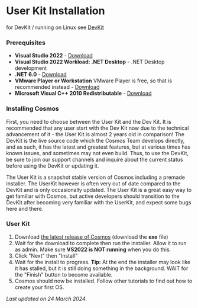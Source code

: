 # User Kit Installation

for DevKit / running on Linux see [DevKit](DevKit.md)

### Prerequisites
  
*   **Visual Studio 2022** - [Download](https://www.visualstudio.com/en-us/downloads/download-visual-studio-vs.aspx)
*   **Visual Studio 2022 Workload: .NET Desktop** - .NET Desktop development
*   **.NET 6.0** - [Download](https://www.microsoft.com/en-us/download/details.aspx?id=53321)
*   **VMware Player or Workstation** VMware Player is free, so that is recommended instead - [Download](https://www.vmware.com/uk/products/workstation-player/workstation-player-evaluation.html)
*   **Microsoft Visual C++ 2010 Redistributable** - [Download](https://www.microsoft.com/en-us/download/details.aspx?id=26999)
  
### Installing Cosmos
 
First, you need to choose between the User Kit and the Dev Kit. It is recommended that any user start with the Dev Kit now due to the technical advancement of it - the User Kit is almost 2 years old in comparison! The DevKit is the live source code which the Cosmos Team develops directly, and as such, it has the latest and greatest features, but at various times has known issues, and sometimes may not even build. Thus, to use the DevKit, be sure to join our support channels and inquire about the current status before using the DevKit or updating it. 
  
The User Kit is a snapshot stable version of Cosmos including a premade installer. The UserKit however is often very out of date compared to the DevKit and is only occasionally updated. The User Kit is a great easy way to get familiar with Cosmos, but active developers should transition to the DevKit after becoming very familiar with the UserKit, and expect some bugs here and there.
  
### User Kit
  
1.  Download [the latest release of Cosmos](http://github.com/CosmosOS/Cosmos/releases/latest) (download the **exe** file)
2.  Wait for the download to complete then run the installer. Allow it to run as admin. Make sure **VS2022 is NOT running** when you do this.
3.  Click "Next" then "Install"
4.  Wait for the install to progress. **Tip:** At the end the installer may look like it has stalled, but it is still doing something in the background. WAIT for the "Finish" button to become available.
5.  Cosmos should now be installed. Follow other tutorials to find out how to create your first OS.

*Last updated on 24 March 2024.*